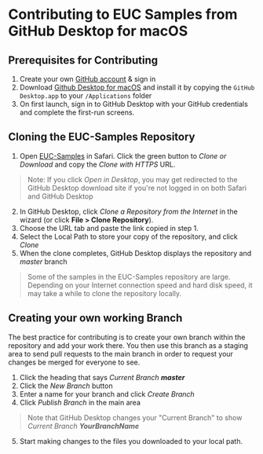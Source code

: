 # Contributing to EUC Samples from GitHub Desktop for macOS #

## Prerequisites for Contributing ##
1. Create your own [GitHub account](https://github.com/join) & sign in 
2. Download [Github Desktop for macOS](https://desktop.github.com) and install it by copying the `GitHub Desktop.app` to your `/Applications` folder
3. On first launch, sign in to GitHub Desktop with your GitHub credentials and complete the first-run screens.

## Cloning the EUC-Samples Repository ## 
1. Open [EUC-Samples](https://github.com/vmware-samples/euc-samples) in Safari.   Click the green button to *Clone or Download* and copy the *Clone with HTTPS* URL.

> Note:  If you click *Open in Desktop*, you may get redirected to the GitHub Desktop download site if you're not logged in on both Safari and GitHub Desktop

2. In GitHub Desktop, click *Clone a Repository from the Internet* in the wizard (or click **File > Clone Repository**).  
3. Choose the URL tab and paste the link copied in step 1.
4. Select the Local Path to store your copy of the repository, and click *Clone*
5. When the clone completes, GitHub Desktop displays the repository and *master* branch 

> Some of the samples in the EUC-Samples repository are large.  Depending on your Internet connection speed and hard disk speed, it may take a while to clone the repository locally.  

## Creating your own working Branch ##
The best practice for contributing is to create your own branch within the repository and add your work there.  You then use this branch as a staging area to send pull requests to the main branch in order to request your changes be merged for everyone to see.

1. Click the heading that says *Current Branch **master***
2. Click the *New Branch* button
3. Enter a name for your branch and click *Create Branch*
4. Click *Publish Branch* in the main area

> Note that GitHub Desktop changes your "Current Branch" to show *Current Branch **YourBranchName***

5. Start making changes to the files you downloaded to your local path.


